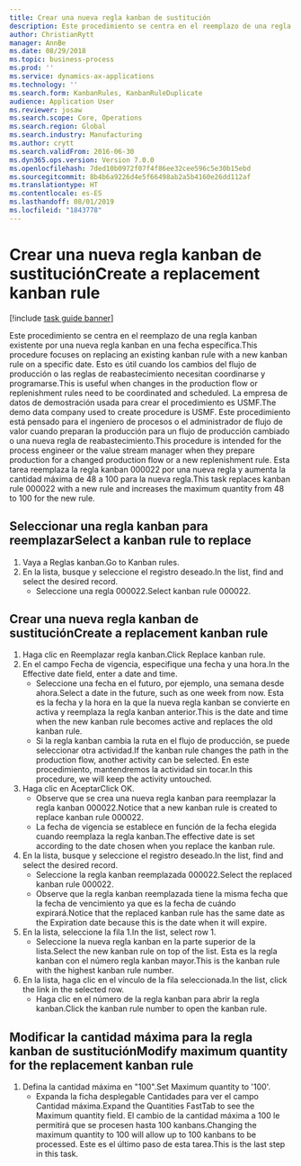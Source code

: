 ```yaml
---
title: Crear una nueva regla kanban de sustitución
description: Este procedimiento se centra en el reemplazo de una regla kanban existente por una nueva regla kanban en una fecha específica.
author: ChristianRytt
manager: AnnBe
ms.date: 08/29/2018
ms.topic: business-process
ms.prod: ''
ms.service: dynamics-ax-applications
ms.technology: ''
ms.search.form: KanbanRules, KanbanRuleDuplicate
audience: Application User
ms.reviewer: josaw
ms.search.scope: Core, Operations
ms.search.region: Global
ms.search.industry: Manufacturing
ms.author: crytt
ms.search.validFrom: 2016-06-30
ms.dyn365.ops.version: Version 7.0.0
ms.openlocfilehash: 7ded10b0972f07f4f86ee32cee596c5e30b15ebd
ms.sourcegitcommit: 8b4b6a9226d4e5f66498ab2a5b4160e26dd112af
ms.translationtype: HT
ms.contentlocale: es-ES
ms.lasthandoff: 08/01/2019
ms.locfileid: "1843778"
---
```

# <a name="create-a-replacement-kanban-rule"></a><span data-ttu-id="71cc8-103">Crear una nueva regla kanban de sustitución</span><span class="sxs-lookup"><span data-stu-id="71cc8-103">Create a replacement kanban rule</span></span>

[!include [task guide banner](../../includes/task-guide-banner.md)]

<span data-ttu-id="71cc8-104">Este procedimiento se centra en el reemplazo de una regla kanban existente por una nueva regla kanban en una fecha específica.</span><span class="sxs-lookup"><span data-stu-id="71cc8-104">This procedure focuses on replacing an existing kanban rule with a new kanban rule on a specific date.</span></span> <span data-ttu-id="71cc8-105">Esto es útil cuando los cambios del flujo de producción o las reglas de reabastecimiento necesitan coordinarse y programarse.</span><span class="sxs-lookup"><span data-stu-id="71cc8-105">This is useful when changes in the production flow or replenishment rules need to be coordinated and scheduled.</span></span> <span data-ttu-id="71cc8-106">La empresa de datos de demostración usada para crear el procedimiento es USMF.</span><span class="sxs-lookup"><span data-stu-id="71cc8-106">The demo data company used to create procedure is USMF.</span></span> <span data-ttu-id="71cc8-107">Este procedimiento está pensado para el ingeniero de procesos o el administrador de flujo de valor cuando preparan la producción para un flujo de producción cambiado o una nueva regla de reabastecimiento.</span><span class="sxs-lookup"><span data-stu-id="71cc8-107">This procedure is intended for the process engineer or the value stream manager when they prepare production for a changed production flow or a new replenishment rule.</span></span> <span data-ttu-id="71cc8-108">Esta tarea reemplaza la regla kanban 000022 por una nueva regla y aumenta la cantidad máxima de 48 a 100 para la nueva regla.</span><span class="sxs-lookup"><span data-stu-id="71cc8-108">This task replaces kanban rule 000022 with a new rule and increases the maximum quantity from 48 to 100 for the new rule.</span></span>


## <a name="select-a-kanban-rule-to-replace"></a><span data-ttu-id="71cc8-109">Seleccionar una regla kanban para reemplazar</span><span class="sxs-lookup"><span data-stu-id="71cc8-109">Select a kanban rule to replace</span></span>
1. <span data-ttu-id="71cc8-110">Vaya a Reglas kanban.</span><span class="sxs-lookup"><span data-stu-id="71cc8-110">Go to Kanban rules.</span></span>
2. <span data-ttu-id="71cc8-111">En la lista, busque y seleccione el registro deseado.</span><span class="sxs-lookup"><span data-stu-id="71cc8-111">In the list, find and select the desired record.</span></span>
    * <span data-ttu-id="71cc8-112">Seleccione una regla 000022.</span><span class="sxs-lookup"><span data-stu-id="71cc8-112">Select kanban rule 000022.</span></span>  

## <a name="create-a-replacement-kanban-rule"></a><span data-ttu-id="71cc8-113">Crear una nueva regla kanban de sustitución</span><span class="sxs-lookup"><span data-stu-id="71cc8-113">Create a replacement kanban rule</span></span>
1. <span data-ttu-id="71cc8-114">Haga clic en Reemplazar regla kanban.</span><span class="sxs-lookup"><span data-stu-id="71cc8-114">Click Replace kanban rule.</span></span>
2. <span data-ttu-id="71cc8-115">En el campo Fecha de vigencia, especifique una fecha y una hora.</span><span class="sxs-lookup"><span data-stu-id="71cc8-115">In the Effective date field, enter a date and time.</span></span>
    * <span data-ttu-id="71cc8-116">Seleccione una fecha en el futuro, por ejemplo, una semana desde ahora.</span><span class="sxs-lookup"><span data-stu-id="71cc8-116">Select a date in the future, such as one week from now.</span></span> <span data-ttu-id="71cc8-117">Esta es la fecha y la hora en la que la nueva regla kanban se convierte en activa y reemplaza la regla kanban anterior.</span><span class="sxs-lookup"><span data-stu-id="71cc8-117">This is the date and time when the new kanban rule becomes active and replaces the old kanban rule.</span></span>  
    * <span data-ttu-id="71cc8-118">Si la regla kanban cambia la ruta en el flujo de producción, se puede seleccionar otra actividad.</span><span class="sxs-lookup"><span data-stu-id="71cc8-118">If the kanban rule changes the path in the production flow,  another activity can be selected.</span></span>  <span data-ttu-id="71cc8-119">En este procedimiento, mantendremos la actividad sin tocar.</span><span class="sxs-lookup"><span data-stu-id="71cc8-119">In this procedure, we will keep the activity untouched.</span></span>  
3. <span data-ttu-id="71cc8-120">Haga clic en Aceptar</span><span class="sxs-lookup"><span data-stu-id="71cc8-120">Click OK.</span></span>
    * <span data-ttu-id="71cc8-121">Observe que se crea una nueva regla kanban para reemplazar la regla kanban 000022.</span><span class="sxs-lookup"><span data-stu-id="71cc8-121">Notice that a new kanban rule is created to replace kanban rule 000022.</span></span>  
    * <span data-ttu-id="71cc8-122">La fecha de vigencia se establece en función de la fecha elegida cuando reemplaza la regla kanban.</span><span class="sxs-lookup"><span data-stu-id="71cc8-122">The effective date is set according to the date chosen when you replace the kanban rule.</span></span>  
4. <span data-ttu-id="71cc8-123">En la lista, busque y seleccione el registro deseado.</span><span class="sxs-lookup"><span data-stu-id="71cc8-123">In the list, find and select the desired record.</span></span>
    * <span data-ttu-id="71cc8-124">Seleccione la regla kanban reemplazada 000022.</span><span class="sxs-lookup"><span data-stu-id="71cc8-124">Select the replaced kanban rule 000022.</span></span>  
    * <span data-ttu-id="71cc8-125">Observe que la regla kanban reemplazada tiene la misma fecha que la fecha de vencimiento ya que es la fecha de cuándo expirará.</span><span class="sxs-lookup"><span data-stu-id="71cc8-125">Notice that the replaced kanban rule has the same date as the Expiration date because this is the date when it will expire.</span></span>  
5. <span data-ttu-id="71cc8-126">En la lista, seleccione la fila 1.</span><span class="sxs-lookup"><span data-stu-id="71cc8-126">In the list, select row 1.</span></span>
    * <span data-ttu-id="71cc8-127">Seleccione la nueva regla kanban en la parte superior de la lista.</span><span class="sxs-lookup"><span data-stu-id="71cc8-127">Select the new kanban rule on top of the list.</span></span> <span data-ttu-id="71cc8-128">Esta es la regla kanban con el número regla kanban mayor.</span><span class="sxs-lookup"><span data-stu-id="71cc8-128">This is the kanban rule with the highest kanban rule number.</span></span>  
6. <span data-ttu-id="71cc8-129">En la lista, haga clic en el vínculo de la fila seleccionada.</span><span class="sxs-lookup"><span data-stu-id="71cc8-129">In the list, click the link in the selected row.</span></span>
    * <span data-ttu-id="71cc8-130">Haga clic en el número de la regla kanban para abrir la regla kanban.</span><span class="sxs-lookup"><span data-stu-id="71cc8-130">Click the kanban rule number to open the kanban rule.</span></span>  

## <a name="modify-maximum-quantity-for-the-replacement-kanban-rule"></a><span data-ttu-id="71cc8-131">Modificar la cantidad máxima para la regla kanban de sustitución</span><span class="sxs-lookup"><span data-stu-id="71cc8-131">Modify maximum quantity for the replacement kanban rule</span></span>
1. <span data-ttu-id="71cc8-132">Defina la cantidad máxima en "100".</span><span class="sxs-lookup"><span data-stu-id="71cc8-132">Set Maximum quantity to '100'.</span></span>
    * <span data-ttu-id="71cc8-133">Expanda la ficha desplegable Cantidades para ver el campo Cantidad máxima.</span><span class="sxs-lookup"><span data-stu-id="71cc8-133">Expand the Quantities FastTab to see the Maximum quantity field.</span></span> <span data-ttu-id="71cc8-134">El cambio de la cantidad máxima a 100 le permitirá que se procesen hasta 100 kanbans.</span><span class="sxs-lookup"><span data-stu-id="71cc8-134">Changing the maximum quantity to 100 will allow up to 100 kanbans to be processed.</span></span>    <span data-ttu-id="71cc8-135">Este es el último paso de esta tarea.</span><span class="sxs-lookup"><span data-stu-id="71cc8-135">This is the last step in this task.</span></span>  

